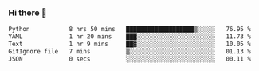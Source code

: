 ### Hi there 👋

<!--START_SECTION:waka-->

```txt
Python           8 hrs 50 mins   ███████████████████▒░░░░░   76.95 %
YAML             1 hr 20 mins    ███░░░░░░░░░░░░░░░░░░░░░░   11.73 %
Text             1 hr 9 mins     ██▓░░░░░░░░░░░░░░░░░░░░░░   10.05 %
GitIgnore file   7 mins          ▒░░░░░░░░░░░░░░░░░░░░░░░░   01.13 %
JSON             0 secs          ░░░░░░░░░░░░░░░░░░░░░░░░░   00.11 %
```

<!--END_SECTION:waka-->

<!--
**Jonas-VanHaeken/Jonas-VanHaeken** is a ✨ _special_ ✨ repository because its `README.md` (this file) appears on your GitHub profile.

Here are some ideas to get you started:

- 🔭 I’m currently working on ...
- 🌱 I’m currently learning ...
- 👯 I’m looking to collaborate on ...
- 🤔 I’m looking for help with ...
- 💬 Ask me about ...
- 📫 How to reach me: ...
- 😄 Pronouns: ...
- ⚡ Fun fact: ...
-->
